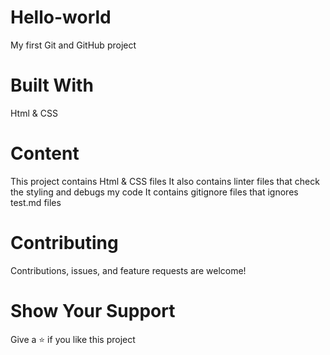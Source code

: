 # Hello-world
My first Git and GitHub project
# Built With
Html & CSS
# Content
This project contains Html & CSS files
It also contains linter files that check the styling and debugs my code
It contains gitignore files that ignores test.md files
# Contributing
Contributions, issues, and feature requests are welcome!
# Show Your Support
Give a ⭐️ if you like this project
